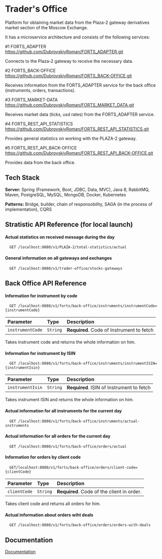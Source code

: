 
# Trader's Office 

Platform for obtaining market data from the Plaza-2 gateway derivatives market 
section of the Moscow Exchange.

It has a microservice architecture and consists of the following services:

#1 FORTS_ADAPTER https://github.com/DubrovskiyRoman/FORTS_ADAPTER.git

Connects to the Plaza-2 gateway to receive the necessary data.

#2 FORTS_BACK-OFFICE https://github.com/DubrovskiyRoman/FORTS_BACK-OFFICE.git

Receives information from the FORTS_ADAPTER service for the back office 
(instruments, orders, transactions).

#3 FORTS_MARKET-DATA https://github.com/DubrovskiyRoman/FORTS_MARKET_DATA.git 

Receives market data (ticks, usd rates) from the FORTS_ADAPTER service.

#4 FORTS_REST_API_STATISTICS https://github.com/DubrovskiyRoman/FORTS_REST_API_STATISTICS.git 

Provides general statistics on working with the PLAZA-2 gateway.

#5 FORTS_REST_API_BACK-OFFICE https://github.com/DubrovskiyRoman/FORTS_REST_API_BACK-OFFICE.git 

Provides data from the back office.
## Tech Stack

**Server:** Spring (Framework, Boot, JDBC, Data, MVC), Java 8, RabbitMQ,  Maven, PostgreSQL, MySQL, 
MongoDB, Docker, Kubernetes

**Patterns:** Bridge, builder, chain of responsobility, SAGA (in the process of implementation), CQRS   


  
## Stratistic API Reference (for local launch)

#### Actual statistics on received message during the day

```http
  GET /localhost:8080/v1/PLAZA-2/total-statistics/actual
```


#### General information on all gateways and exchanges

```http
  GET /localhost:8080/v1/trader-office/stocks-gateways
```

## Back Office API Reference

#### Information for instrument by code

```http
  GET /localhost:8080/v1/forts/back-office/instruments/instrumentCode={instrumentCode}
```

| Parameter | Type     | Description                       |
| :-------- | :------- | :-------------------------------- |
| `instrumentCode`      | `String` | **Required**. Code of Instrument to fetch |


Takes instrument code and returns the whole information on him.

#### Information for instrument by ISIN

```http
  GET /localhost:8080/v1/forts/back-office/instruments/instrumentISIN={instrumentIsin}
```

| Parameter | Type     | Description                       |
| :-------- | :------- | :-------------------------------- |
| `instrumentIsin`      | `String` | **Required**. ISIN of Instrument to fetch |


Takes instrument ISIN and returns the whole information on him.
  
#### Actual information for all instruments for the current day 

```http
  GET /localhost:8080/v1/forts/back-office/instruments/actual-instruments
```

#### Actual information for all orders for the current day 

```http
  GET /localhost:8080/v1/forts/back-office/orders/actual
```
#### Information for orders by client code

```http
  GET/localhost:8080/v1/forts/back-office/orders/client-code={clientCode}
```

| Parameter | Type     | Description                       |
| :-------- | :------- | :-------------------------------- |
| `clientCode`      | `String` | **Required**. Code of the client in order. |


Takes client code and returns all orders for him.

#### Actual information about orders wiht deals 

```http
  GET /localhost:8080/v1/forts/back-office/orders/orders-with-deals
```
## Documentation

[Documentation](https://drive.google.com/file/d/13zD-loUwRXYAw7WyGe4aex3FJJNNwTwS/view?usp=sharing)

  

